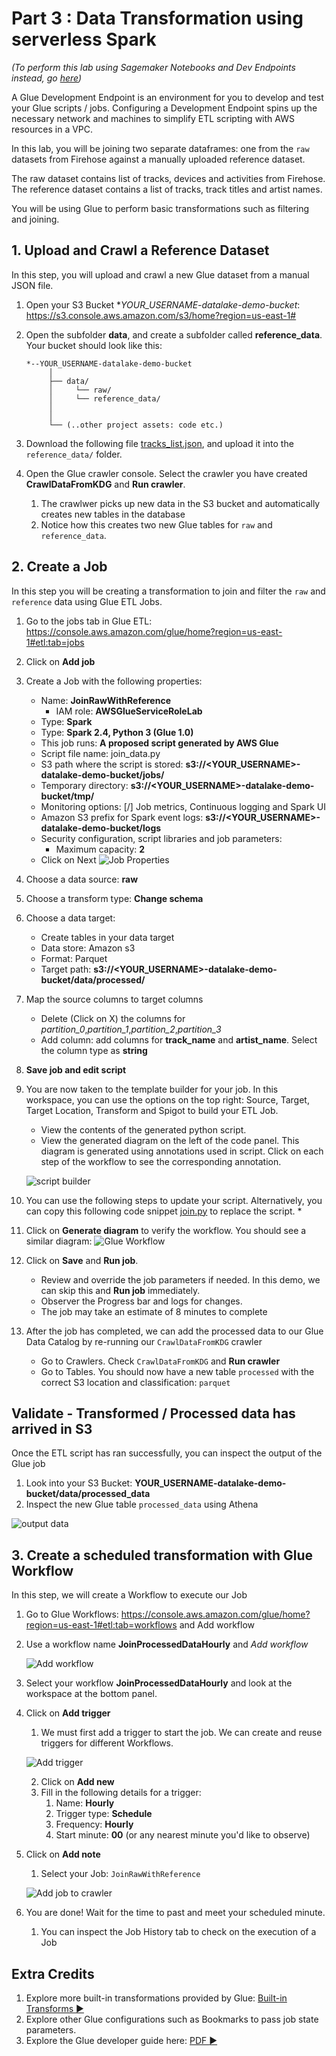 # Part 3 : Data Transformation using serverless Spark 

_(To perform this lab using Sagemaker Notebooks and Dev Endpoints instead, go [here](../lab3_nb/))_

A Glue Development Endpoint is an environment for you to develop and test your Glue scripts / jobs.
Configuring a Development Endpoint spins up the necessary network and machines to simplify ETL scripting with AWS resources in a VPC. 

In this lab, you will be joining two separate dataframes: one from the `raw` datasets from Firehose against a manually uploaded reference dataset.

The raw dataset contains list of tracks, devices and activities from Firehose. 
The reference dataset contains a list of tracks, track titles and artist names.

You will be using Glue to perform basic transformations such as filtering and joining. 

## 1. Upload and Crawl a Reference Dataset
In this step, you will upload and crawl a new Glue dataset from a manual JSON file.

1. Open your S3 Bucket **YOUR_USERNAME-datalake-demo-bucket*: https://s3.console.aws.amazon.com/s3/home?region=us-east-1#
2. Open the subfolder **data**, and create a subfolder called **reference_data**. Your bucket should look like this: 

    ```
    *--YOUR_USERNAME-datalake-demo-bucket
         │
         ├── data/
         │     └── raw/
         │     └── reference_data/
         │     
         │
         └── (..other project assets: code etc.)
    ```
3. Download the following file [tracks_list.json](https://raw.githubusercontent.com/czhc/serverless-datalake-on-aws/master/lab3/tracks_list.json), and upload it into the `reference_data/` folder.

4. Open the Glue crawler console. Select the crawler you have created **CrawlDataFromKDG** and **Run crawler**.
	1. The crawlwer picks up new data in the S3 bucket and automatically creates new tables in the database
	2. Notice how this creates two new Glue tables for `raw` and `reference_data`. 

## 2. Create a Job
In this step you will be creating a transformation to join and filter the `raw` and `reference` data using Glue ETL Jobs.

1. Go to the jobs tab in Glue ETL: https://console.aws.amazon.com/glue/home?region=us-east-1#etl:tab=jobs
2. Click on **Add job**
3. Create a Job with the following properties: 
	* Name: **JoinRawWithReference**
    	* IAM role: **AWSGlueServiceRoleLab**
	* Type: **Spark**
	* Type: **Spark 2.4, Python 3 (Glue 1.0)**
	* This job runs: **A proposed script generated by AWS Glue**
	* Script file name: join_data.py
	* S3 path where the script is stored: **s3://<YOUR_USERNAME>-datalake-demo-bucket/jobs/**
	* Temporary directory: **s3://<YOUR_USERNAME>-datalake-demo-bucket/tmp/**
	* Monitoring options: [/] Job metrics, Continuous logging and Spark UI
	* Amazon S3 prefix for Spark event logs: **s3://<YOUR_USERNAME>-datalake-demo-bucket/logs**
	* Security configuration, script libraries and job parameters:
		* Maximum capacity: **2**
	* Click on Next
	![Job Properties](./img/job_properties.png)

4. Choose a data source: **raw**
5. Choose a transform type: **Change schema**
6. Choose a data target: 
	* Create tables in your data target
	* Data store: Amazon s3
	* Format: Parquet
	* Target path: **s3://<YOUR_USERNAME>-datalake-demo-bucket/data/processed/**
7. Map the source columns to target columns
	* Delete (Click on X) the columns for *partition_0*,*partition_1*,*partition_2*,*partition_3*
	* Add column: add columns for **track_name** and **artist_name**. Select the column type as **string**
8. **Save job and edit script**


9. You are now taken to the template builder for your job. In this workspace, you can use the options on the top right: Source, Target, Target Location, Transform and Spigot to build your ETL Job.
	* View the contents of the generated python script. 
	* View the generated diagram on the left of the code panel. This diagram is generated using annotations used in script. Click on each step of the workflow to see the corresponding annotation.

	![script builder](./img/script_editor_2.png)

10. You can use the following steps to update your script. Alternatively, you can copy this following code snippet [join.py](./join.py) to replace the script.
	*  

11. Click on **Generate diagram** to verify the workflow. You should see a similar diagram: 
	![Glue Workflow](./img/new_workflow.png)	

12. Click on **Save** and **Run job**.
	* Review and override the job parameters if needed. In this demo, we can skip this and **Run job** immediately.
	* Observer the Progress bar and logs for changes. 
	* The job may take an estimate of 8 minutes to complete

13. After the job has completed, we can add the processed data to our Glue Data Catalog by re-running our `CrawlDataFromKDG` crawler
	* Go to Crawlers. Check `CrawlDataFromKDG` and **Run crawler**
	* Go to Tables. You should now have a new table `processed` with the correct S3 location and classification: `parquet`


## Validate - Transformed / Processed data has arrived in S3

Once the ETL script has ran successfully, you can inspect the output of the Glue job 

1. Look into your S3 Bucket: **YOUR_USERNAME-datalake-demo-bucket/data/processed_data**
2. Inspect the new Glue table `processed_data` using Athena

![output data](./img/processed_data.png)


## 3. Create a scheduled transformation with Glue Workflow

In this step, we will create a Workflow to execute our Job

1. Go to Glue Workflows: https://console.aws.amazon.com/glue/home?region=us-east-1#etl:tab=workflows and Add workflow
2. Use a workflow name **JoinProcessedDataHourly** and *Add workflow* 

	![Add workflow](./img/add_workflow.png)

3. Select your workflow **JoinProcessedDataHourly** and look at the workspace at the bottom panel.
4. Click on **Add trigger**
	1. We must first add a trigger to start the job. We can create and reuse triggers for different Workflows.

	![Add trigger](./img/add_trigger.png)

	2. Click on **Add new**
	3. Fill in the following details for a trigger:
		1. Name: **Hourly**
		2. Trigger type: **Schedule**
		3. Frequency: **Hourly**
		4. Start minute: **00** (or any nearest minute you'd like to observe)

5. Click on **Add note**
	1. Select your Job: `JoinRawWithReference`

	![Add job to crawler](./img/add_job_to_crawler.png)

6. You are done! Wait for the time to past and meet your scheduled minute.
	1. You can inspect the Job History tab to check on the execution of a Job


## Extra Credits

1. Explore more built-in transformations provided by Glue: [Built-in Transforms :arrow_forward:](https://docs.aws.amazon.com/glue/latest/dg/built-in-transforms.html)
2. Explore other Glue configurations such as Bookmarks to pass job state parameters.
3. Explore the Glue developer guide here: [PDF :arrow_forward:](https://docs.aws.amazon.com/glue/latest/dg/glue-dg.pdf) 

